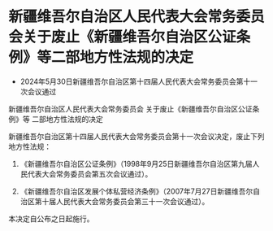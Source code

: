 # 新疆维吾尔自治区人民代表大会常务委员会关于废止《新疆维吾尔自治区公证条例》等二部地方性法规的决定

- 2024年5月30日新疆维吾尔自治区第十四届人民代表大会常务委员会第十一次会议通过

<!-- INFO END -->

新疆维吾尔自治区人民代表大会常务委员会 关于废止《新疆维吾尔自治区公证条例》等 二部地方性法规的决定

新疆维吾尔自治区第十四届人民代表大会常务委员会第十一次会议决定，废止下列地方性法规：

1. 《新疆维吾尔自治区公证条例》（1998年9月25日新疆维吾尔自治区第九届人民代表大会常务委员会第五次会议通过）。

2. 《新疆维吾尔自治区发展个体私营经济条例》（2007年7月27日新疆维吾尔自治区第十届人民代表大会常务委员会第三十一次会议通过）。

本决定自公布之日起施行。
